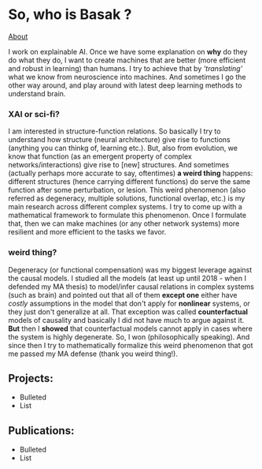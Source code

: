 # So, who is Basak ?

[About](./_pages/aboutme.html)

I work on explainable AI. Once we have some explanation on **why** do they do what they do, I want to create machines that are better (more efficient and robust in learning) than humans. I try to achieve that by *'translating'* what we know from neuroscience into machines. And sometimes I go the other way around, and play around with latest deep learning methods to understand brain.

### XAI or sci-fi?
I am interested in structure-function relations. So basically I try to understand how structure (neural architecture) give rise to functions (anything you can thinkg of, learning etc.). But, also from evolution, we know that function (as an emergent property of complex networks/interactions) give rise to [new] structures. And sometimes (actually perhaps more accurate to say, oftentimes) **a weird thing** happens: different structures (hence carrying different functions) do serve the same function after some perturbation, or lesion. This weird phenomenon (also referred as degeneracy, multiple solutions, functional overlap, etc.) is my main research across different complex systems. I try to come up with a mathematical framework to formulate this phenomenon. Once I formulate that, then we can make machines (or any other network systems) more resilient and more efficient to the tasks we favor. 

### weird thing?
Degeneracy (or functional compensation) was my biggest leverage against the causal models. I studied all the models (at least up until 2018 - when I defended my MA thesis) to model/infer causal relations in complex systems (such as brain) and pointed out that all of them **except one** either have *costly* assumptions in the model that don't apply for **nonlinear** systems, or they just don't generalize at all. That exception was called **counterfactual** models of causality and basically I did not have much to argue against it. **But** then I **showed** that counterfactual models cannot apply in cases where the system is highly degenerate.  So, I won (philosophically speaking). And since then I try to mathematically formalize this weird phenomenon that got me passed my MA defense (thank you weird thing!).


## Projects:

- Bulleted
- List


## Publications:
- Bulleted
- List


<!---
All this should be 
commented out


## Welcome to GitHub Pages

You can use the [editor on GitHub](https://github.com/basakkcgl/whoisbasak/edit/gh-pages/index.md) to maintain and preview the content for your website in Markdown files.

Whenever you commit to this repository, GitHub Pages will run [Jekyll](https://jekyllrb.com/) to rebuild the pages in your site, from the content in your Markdown files.

### Markdown

Markdown is a lightweight and easy-to-use syntax for styling your writing. It includes conventions for

```markdown
Syntax highlighted code block

# Header 1
## Header 2
### Header 3

- Bulleted
- List

1. Numbered
2. List

**Bold** and _Italic_ and `Code` text

[Link](url) and ![Image](src)
```

For more details see [Basic writing and formatting syntax](https://docs.github.com/en/github/writing-on-github/getting-started-with-writing-and-formatting-on-github/basic-writing-and-formatting-syntax).

### Jekyll Themes

Your Pages site will use the layout and styles from the Jekyll theme you have selected in your [repository settings](https://github.com/basakkcgl/whoisbasak/settings/pages). The name of this theme is saved in the Jekyll `_config.yml` configuration file.

### Support or Contact

Having trouble with Pages? Check out our [documentation](https://docs.github.com/categories/github-pages-basics/) or [contact support](https://support.github.com/contact) and we’ll help you sort it out.

-->
